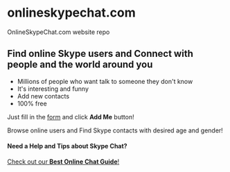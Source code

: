 # onlineskypechat.com
OnlineSkypeChat.com website repo

## Find online Skype users and Connect with people and the world around you

- Millions of people who want talk to someone they don't know
- It's interesting and funny
- Add new contacts
- 100% free

Just fill in the [form](https://onlineskypechat.com/) and click **Add Me** button!

Browse online users and Find Skype contacts with desired age and gender!

#### Need a Help and Tips about Skype Chat?
[Check out our  **Best Online Chat Guide**!](https://www.onlineskypechat.com/blog)
